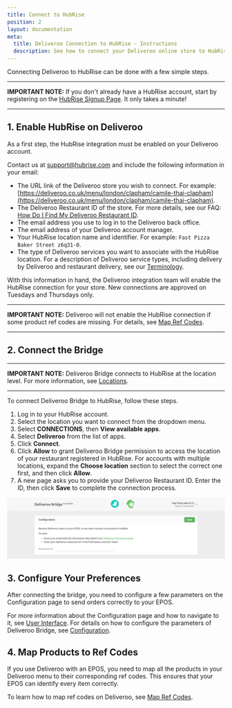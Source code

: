 ```yaml
---
title: Connect to HubRise
position: 2
layout: documentation
meta:
  title: Deliveroo Connection to HubRise - Instructions
  description: See how to connect your Deliveroo online store to HubRise. Connection is simple. Send the link of your Deliveroo page to HubRise and follow a few steps to connect.
---
```


Connecting Deliveroo to HubRise can be done with a few simple steps.

---

**IMPORTANT NOTE:** If you don't already have a HubRise account, start by registering on the [HubRise Signup Page](https://manager.hubrise.com/signup). It only takes a minute!

---

## 1. Enable HubRise on Deliveroo

As a first step, the HubRise integration must be enabled on your Deliveroo account.

Contact us at [support@hubrise.com](mailto:support@hubrise.com) and include the following information in your email:

- The URL link of the Deliveroo store you wish to connect. For example: [https://deliveroo.co.uk/menu/london/clapham/camile-thai-clapham](https://deliveroo.co.uk/menu/london/clapham/camile-thai-clapham).
- The Deliveroo Restaurant ID of the store. For more details, see our FAQ: [How Do I Find My Deliveroo Restaurant ID](/apps/deliveroo/faqs/find-deliveroo-restaurant-id).
- The email address you use to log in to the Deliveroo back office.
- The email address of your Deliveroo account manager.
- Your HubRise location name and identifier. For example: `Fast Pizza Baker Street z6q31-0`.
- The type of Deliveroo services you want to associate with the HubRise location. For a description of Deliveroo service types, including delivery by Deliveroo and restaurant delivery, see our [Terminology](/apps/deliveroo/terminology#service-types).

With this information in hand, the Deliveroo integration team will enable the HubRise connection for your store. New connections are approved on Tuesdays and Thursdays only.

---

**IMPORTANT NOTE:** Deliveroo will not enable the HubRise connection if some product ref codes are missing. For details, see [Map Ref Codes](/apps/deliveroo/map-ref-codes/).

---

## 2. Connect the Bridge

---

**IMPORTANT NOTE:** Deliveroo Bridge connects to HubRise at the location level. For more information, see [Locations](/docs/locations/).

---

To connect Deliveroo Bridge to HubRise, follow these steps.

1. Log in to your HubRise account.
1. Select the location you want to connect from the dropdown menu.
1. Select **CONNECTIONS**, then **View available apps**.
1. Select **Deliveroo** from the list of apps.
1. Click **Connect**.
1. Click **Allow** to grant Deliveroo Bridge permission to access the location of your restaurant registered in HubRise. For accounts with multiple locations, expand the **Choose location** section to select the correct one first, and then click **Allow**.
1. A new page asks you to provide your Deliveroo Restaurant ID. Enter the ID, then click **Save** to complete the connection process.

![Deliveroo Restaurant ID](../images/001-en-deliveroo-restaurant-id.png)

## 3. Configure Your Preferences

After connecting the bridge, you need to configure a few parameters on the Configuration page to send orders correctly to your EPOS.

For more information about the Configuration page and how to navigate to it, see [User Interface](/apps/deliveroo/user-interface/#configuration-page). For details on how to configure the parameters of Deliveroo Bridge, see [Configuration](/apps/deliveroo/configuration).

## 4. Map Products to Ref Codes

If you use Deliveroo with an EPOS, you need to map all the products in your Deliveroo menu to their corresponding ref codes. This ensures that your EPOS can identify every item correctly.

To learn how to map ref codes on Deliveroo, see [Map Ref Codes](/apps/deliveroo/map-ref-codes).
